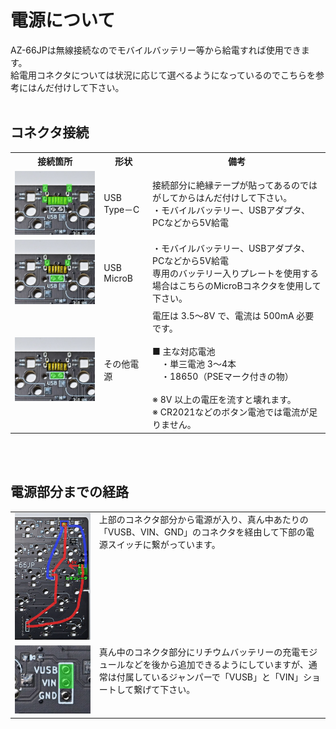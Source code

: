 # 電源について
AZ-66JPは無線接続なのでモバイルバッテリー等から給電すれば使用できます。<br>
給電用コネクタについては状況に応じて選べるようになっているのでこちらを参考にはんだ付けして下さい。<br>
<br>


## コネクタ接続
<table>
  <tr>
    <th>接続箇所</th>
    <th>形状</th>
    <th>備考</th>
  </tr>
  <tr>
    <td><img src="/images/az66jp/az66jp_pw_typec.jpg"></td>
    <td>USB Type－C</td>
    <td>接続部分に絶縁テープが貼ってあるのではがしてからはんだ付けして下さい。<br>・モバイルバッテリー、USBアダプタ、PCなどから5V給電</td>
  </tr>
  <tr>
    <td><img src="/images/az66jp/az66jp_pw_typeb.jpg"></td>
    <td>USB MicroB</td>
    <td>・モバイルバッテリー、USBアダプタ、PCなどから5V給電<br>
      専用のバッテリー入りプレートを使用する場合はこちらのMicroBコネクタを使用して下さい。
    </td>
  </tr>
  <tr>
    <td><img src="/images/az66jp/az66jp_pw_bat.jpg"></td>
    <td>その他電源</td>
    <td>
    電圧は 3.5～8V で、電流は 500mA 必要です。<br><br>
    ■ 主な対応電池<br>
    　・単三電池 3～4本<br>
    　・18650（PSEマーク付きの物）<br>
    <br>
    ※ 8V 以上の電圧を流すと壊れます。<br>
    ※ CR2021などのボタン電池では電流が足りません。<br>
    </td>
  </tr>
</table>

<br><br>

## 電源部分までの経路
<table>
  <tr>
    <td valign="top"><img src="/images/az66jp/az66jp_pw.jpg"></td>
    <td valign="top">
      上部のコネクタ部分から電源が入り、真ん中あたりの「VUSB、VIN、GND」のコネクタを経由して下部の電源スイッチに繋がっています。<br>
    </td>
  </tr>
  <tr>
    <td valign="top"><img src="/images/az66jp/az66jp_pw_jump.jpg"></td>
    <td valign="top">
      真ん中のコネクタ部分にリチウムバッテリーの充電モジュールなどを後から追加できるようにしていますが、通常は付属しているジャンパーで「VUSB」と「VIN」ショートして繋げて下さい。
    </td>
  </tr>
</table>


